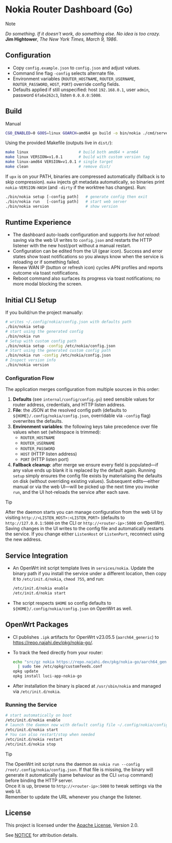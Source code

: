 # Nokia Router Dashboard (Go)

> [!note]
> _Do something. If it doesn't work, do something else. No idea is too crazy._</br>
**Jim Hightower**, _The New York Times, March 9, 1986_.

## Configuration

- Copy `config.example.json` to `config.json` and adjust values.
- Command line flag `-config` selects alternate file.
- Environment variables (`ROUTER_HOSTNAME`, `ROUTER_USERNAME`, `ROUTER_PASSWORD`, `HOST`, `PORT`) override config fields.
- Defaults applied if still unspecified: host `192.168.0.1`, user `admin`, password `6fa6e262c3`, listen `0.0.0.0:5000`.

## Build

Manual

```sh
CGO_ENABLED=0 GOOS=linux GOARCH=amd64 go build -o bin/nokia ./cmd/server
```

Using the provided Makefile (outputs live in `dist/`):

```sh
make linux                      # build both amd64 + arm64
make linux VERSION=v1.0.1       # build with custom version tag
make linux-amd64 VERSION=v1.0.1 # single target
make clean                      # remove dist/
```

If `upx` is on your PATH, binaries are compressed automatically (fallback is to skip compression).
`make` injects git metadata automatically, so binaries print `nokia-VERSION-HASH` (and `-dirty` if the worktree has changes).
Run:

```sh
./bin/nokia setup [-config path]   # generate config then exit
./bin/nokia run   [-config path]   # start web server
./bin/nokia version                # show version
```

## Runtime Experience

- The dashboard auto-loads configuration and supports _live hot reload_: saving via the web UI writes to `config.json` and restarts the HTTP listener with the new host/port without a manual restart.
- Configuration can be edited from the UI (gear icon). Success and error states show toast notifications so you always know when the service is reloading or if something failed.
- Renew WAN IP (button or refresh icon) cycles APN profiles and reports outcome via toast notifications.
- Reboot command also surfaces its progress via toast notifications; no more modal blocking the screen.

## Initial CLI Setup

If you build/run the project manually:

```sh
# writes ~/.config/nokia/config.json with defaults path
./bin/nokia setup
# start using the generated config
./bin/nokia run
# Setup with custom config path
./bin/nokia setup -config /etc/nokia/config.json
# Start using the generated custom config path
./bin/nokia run -config /etc/nokia/config.json
# Inspect version info
./bin/nokia version
```

### Configuration Flow

The application merges configuration from multiple sources in this order:

1. **Defaults** (see `internal/config/config.go`) seed sensible values for router address, credentials, and HTTP listen address.
2. **File**: the JSON at the resolved config path (defaults to `${HOME}/.config/nokia/config.json`, overridable via `-config` flag) overwrites the defaults.
3. **Environment variables**: the following keys take precedence over file values when set (whitespace is trimmed):
   - `ROUTER_HOSTNAME`
   - `ROUTER_USERNAME`
   - `ROUTER_PASSWORD`
   - `HOST` (HTTP listen address)
   - `PORT` (HTTP listen port)
4. **Fallback cleanup**: after merge we ensure every field is populated—if any value ends up blank it is replaced by the default again.
Running `setup` simply ensures the config file exists by materialising the defaults on disk (without overriding existing values). Subsequent edits—either manual or via the web UI—will be picked up the next time you invoke `run`, and the UI hot-reloads the service after each save.

> [!tip]
> After the daemon starts you can manage configuration from the web UI by visiting `http://<LISTEN_HOST>:<LISTEN_PORT>` (defaults to `http://127.0.0.1:5000` on the CLI or `http://<router-ip>:5000` on OpenWrt). Saving changes in the UI writes to the config file and automatically restarts the service. If you change either `ListenHost` or `ListenPort`, reconnect using the new address.

## Service Integration

- An OpenWrt init script template lives in `services/nokia`. Update the binary path if you install the service under a different location, then copy it to `/etc/init.d/nokia`, `chmod 755`, and run:

  ```sh
  /etc/init.d/nokia enable
  /etc/init.d/nokia start
  ```

- The script respects `$HOME` so config defaults to `${HOME}/.config/nokia/config.json` on OpenWrt as well.

## OpenWrt Packages

- CI publishes `.ipk` artifacts for OpenWrt v23.05.5 (`aarch64_generic`) to <https://repo.najahi.dev/pkg/nokia-go/>.
- To track the feed directly from your router:

  ```sh
  echo "src/gz nokia https://repo.najahi.dev/pkg/nokia-go/aarch64_generic" \
    | sudo tee /etc/opkg/customfeeds.conf
  opkg update
  opkg install luci-app-nokia-go
  ```

- After installation the binary is placed at `/usr/sbin/nokia` and managed via `/etc/init.d/nokia`.

### Running the Service

```sh
# start automatically on boot
/etc/init.d/nokia enable
# launch the daemon now with default config file ~/.config/nokia/config.json
/etc/init.d/nokia start
# You can also restart/stop when needed
/etc/init.d/nokia restart
/etc/init.d/nokia stop
```

> [!tip]
> The OpenWrt init script runs the daemon as `nokia run --config /root/.config/nokia/config.json`. If that file is missing, the binary will generate it automatically (same behaviour as the CLI `setup` command) before binding the HTTP server.</br>
> Once it is up, browse to `http://<router-ip>:5000` to tweak settings via the web UI.</br>
> Remember to update the URL whenever you change the listener.

## License

This project is licensed under the [Apache License](LICENSE), Version 2.0.

See [NOTICE](NOTICE) for attribution details.
